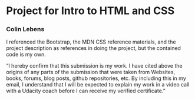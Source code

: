 # Project for Intro to HTML and CSS
### Colin Lebens

I referenced the Bootstrap, the MDN CSS reference materials, and the project description as references in doing the project, but the contained code is my own.


“I hereby confirm that this submission is my work. I have cited above the origins of any parts of the submission that were taken from Websites, books, forums, blog posts, github repositories, etc. By including this in my email, I understand that I will be expected to explain my work in a video call with a Udacity coach before I can receive my verified certificate.”
